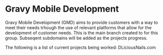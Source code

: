 Gravy Mobile Development
==========

Gravy Mobile Development (GMD) aims to provide customers with a way to meet their needs trhough the use of relevant platforms that allow for the development of customer needs. This is the main branch created to for this group. Subseqent subdomains will be added as the projects progress.

The following is a list of current projects being worked:
DLiciousNails.com
